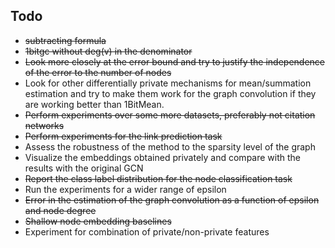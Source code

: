 ## Todo
- ~~subtracting formula~~
- ~~1bitgc without deg(v) in the denominator~~
- ~~Look more closely at the error bound and try to justify the independence of the error to the number of nodes~~
- Look for other differentially private mechanisms for mean/summation estimation and try to make them work for the graph convolution if they are working better than 1BitMean.
- ~~Perform experiments over some more datasets, preferably not citation networks~~
- ~~Perform experiments for the link prediction task~~
- Assess the robustness of the method to the sparsity level of the graph
- Visualize the embeddings obtained privately and compare with the results with the original GCN
- ~~Report the class label distribution for the node classification task~~
- Run the experiments for a wider range of epsilon
- ~~Error in the estimation of the graph convolution as a function of epsilon and node degree~~
- ~~Shallow node embedding baselines~~
- Experiment for combination of private/non-private features
